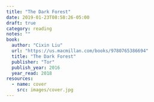 ```yaml
---
title: "The Dark Forest"
date: 2019-01-23T08:58:26-05:00
draft: true
category: reading
notes: ""
book:
  author: "Cixin Liu"
  url: "https://us.macmillan.com/books/9780765386694"
  title: "The Dark Forest"
  publisher: "Tor"
  publish_year: 2016
  year_read: 2018
resources:
  - name: cover
    src: images/cover.jpg
---
```


